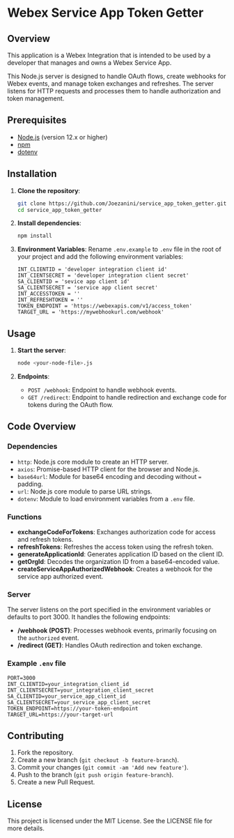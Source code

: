# Webex Service App Token Getter

## Overview
This application is a Webex Integration that is intended to be used by a developer that manages and owns a Webex Service App.

This Node.js server is designed to handle OAuth flows, create webhooks for Webex events, and manage token exchanges and refreshes. The server listens for HTTP requests and processes them to handle authorization and token management.

## Prerequisites

- [Node.js](https://nodejs.org/) (version 12.x or higher)
- [npm](https://www.npmjs.com/get-npm)
- [dotenv](https://www.npmjs.com/package/dotenv)

## Installation

1. **Clone the repository**:
    ```sh
    git clone https://github.com/Joezanini/service_app_token_getter.git
    cd service_app_token_getter
    ```

2. **Install dependencies**:
    ```sh
    npm install
    ```

3. **Environment Variables**:
   Rename `.env.example` to `.env` file in the root of your project and add the following environment variables:
    ```env
    INT_CLIENTID = 'developer integration client id'
    INT_CIENTSECRET = 'developer integration client secret'
    SA_CLIENTID = 'sevice app client id'
    SA_CLIENTSECRET = 'service app client secret'
    INT_ACCESSTOKEN = ''
    INT_REFRESHTOKEN = ''
    TOKEN_ENDPOINT = 'https://webexapis.com/v1/access_token'
    TARGET_URL = 'https://mywebhookurl.com/webhook'
    ```

## Usage

1. **Start the server**:
    ```sh
    node <your-node-file>.js
    ```

2. **Endpoints**:
   - `POST /webhook`: Endpoint to handle webhook events.
   - `GET /redirect`: Endpoint to handle redirection and exchange code for tokens during the OAuth flow.

## Code Overview

### Dependencies

- `http`: Node.js core module to create an HTTP server.
- `axios`: Promise-based HTTP client for the browser and Node.js.
- `base64url`: Module for base64 encoding and decoding without `=` padding.
- `url`: Node.js core module to parse URL strings.
- `dotenv`: Module to load environment variables from a `.env` file.

### Functions

- **exchangeCodeForTokens**: Exchanges authorization code for access and refresh tokens.
- **refreshTokens**: Refreshes the access token using the refresh token.
- **generateApplicationId**: Generates application ID based on the client ID.
- **getOrgId**: Decodes the organization ID from a base64-encoded value.
- **createServiceAppAuthorizedWebhook**: Creates a webhook for the service app authorized event.

### Server

The server listens on the port specified in the environment variables or defaults to port 3000. It handles the following endpoints:

- **/webhook (POST)**: Processes webhook events, primarily focusing on the `authorized` event.
- **/redirect (GET)**: Handles OAuth redirection and token exchange.

### Example `.env` file

```env
PORT=3000
INT_CLIENTID=your_integration_client_id
INT_CLIENTSECRET=your_integration_client_secret
SA_CLIENTID=your_service_app_client_id
SA_CLIENTSECRET=your_service_app_client_secret
TOKEN_ENDPOINT=https://your-token-endpoint
TARGET_URL=https://your-target-url
```

## Contributing

1. Fork the repository.
2. Create a new branch (`git checkout -b feature-branch`).
3. Commit your changes (`git commit -am 'Add new feature'`).
4. Push to the branch (`git push origin feature-branch`).
5. Create a new Pull Request.

## License

This project is licensed under the MIT License. See the LICENSE file for more details.

